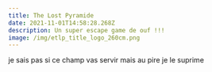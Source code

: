 ```yaml
---
title: The Lost Pyramide
date: 2021-11-01T14:58:28.268Z
description: Un super escape game de ouf !!!
image: /img/etlp_title_logo_260cm.png
---
```

je sais pas si ce champ vas servir mais au pire je le suprime
